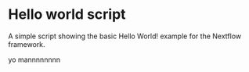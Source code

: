 Hello world script
====================

A simple script showing the basic Hello World! example for the Nextflow framework. 

yo mannnnnnnn
